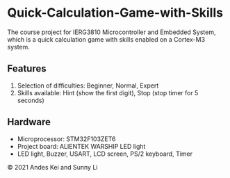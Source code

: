 # Quick-Calculation-Game-with-Skills
The course project for IERG3810 Microcontroller and Embedded System, which is a quick calculation game with skills enabled on a Cortex-M3 system.

## Features
<ol>
  <li>Selection of difficulties: Beginner, Normal, Expert</li>
  <li>Skills available: Hint (show the first digit), Stop (stop timer for 5 seconds)</li>
</ol>

## Hardware
<ul>
  <li> Microprocessor: STM32F103ZET6</li>
  <li> Project board: ALIENTEK WARSHIP LED light</li>
  <li> LED light, Buzzer, USART, LCD screen, PS/2 keyboard, Timer</li>
</ul>

© 2021 Andes Kei and Sunny Li
